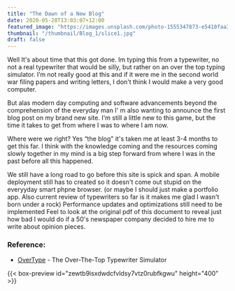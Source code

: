 ```yaml
---
title: "The Dawn of a New Blog"
date: 2020-05-28T13:03:07+12:00
featured_image: "https://images.unsplash.com/photo-1555347873-e5410faa3d10?ixlib=rb-1.2.1&ixid=eyJhcHBfaWQiOjEyMDd9&auto=format&fit=crop&w=1350&q=80"
thumbnail: "/thumbnail/Blog_1/slice1.jpg"
draft: false
---
```


Well It's about time that this got done. Im typing this from a typewriter, no not a real typewriter that would be silly, but rather on an over the top typing simulator. I’m not really good at this and if it were me in the second world war filing papers and writing letters, I don't think  I would make a very good computer.

But alas modern day computing and software advancements beyond the comprehension of the everyday man I' m also wanting to announce the first blog post on my brand new site. I'm still a little new to this game, but the time it takes to get from where I was to where I am now.

 Where were we right? Yes “the blog" it's taken me at least 3-4 months to get this far. I think with the knowledge  coming and the resources coming slowly together in my mind is a big step forward from where I was in the past before all this happened.

We still have a long road to go before this site is spick and span. A mobile deployment still has to created so it doesn't come out stupid on the everyyday smart phpne browser. (or maybe I should just make a portfolio app. Also current review of typewriters so far is it makes me glad I wasn't born under a rock) Performance updates and optimizations still need to be implemented Feel to look at the original pdf of this document to reveal just how bad I would do if a 50's newspaper company decided to hire me to write about opinion pieces.

### Reference:

- [OverType](https://uniqcode.com/typewriter/) - The Over-The-Top Typewriter Simulator

{{< box-preview id="zewtb9isxdwdcfvldsy7vtz0rubfkgwu" height="400" >}}